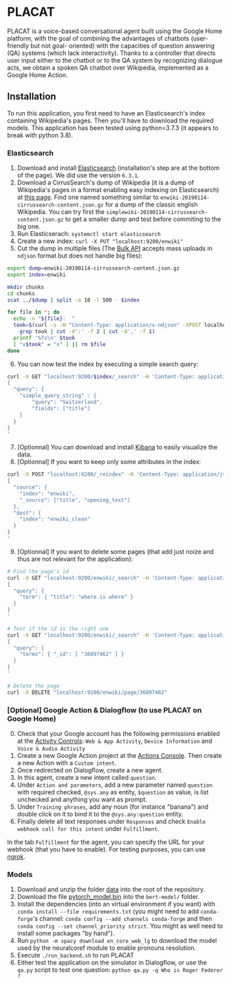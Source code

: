 # PLACAT

PLACAT is a voice-based conversational agent built using the Google Home platform, with the goal of combining the advantages of chatbots (user-friendly but not goal- oriented) with the capacities of question answering (QA) systems (which lack interactivity). Thanks to a controller that directs user input either to the chatbot or to the QA system by recognizing dialogue acts, we obtain a spoken QA chatbot over Wikipedia, implemented as a Google Home Action.

## Installation

To run this application, you first need to have an Elasticsearch's index containing Wikipedia's pages. Then you'll have to download the required models. This application has been tested using python=3.7.3 (it appears to break with python 3.8).

### Elasticsearch

1. Download and install [Elasticsearch](https://www.elastic.co/downloads/elasticsearch) (installation's step are at the bottom of the page). We did use the version `6.3.1`.
2. Download a CirrusSearch's dump of Wikipedia (it is a dump of Wikipedia's pages in a format enabling easy indexing on Elasticsearch) at [this page](https://dumps.wikimedia.org/other/cirrussearch/current/). Find one named something similar to `enwiki-20190114-cirrussearch-content.json.gz` for a dump of the classic english Wikipedia. You can try first the `simplewiki-20190114-cirrussearch-content.json.gz` to get a smaller dump and test before commiting to the big one.
3. Run Elasticserach: `systemctl start elasticsearch`
4. Create a new index: `curl -X PUT "localhost:9200/enwiki"`
5. Cut the dump in multiple files (The [Bulk API](https://www.elastic.co/guide/en/elasticsearch/reference/6.3/docs-bulk.html) accepts mass uploads in `ndjson` format but does not handle big files):
```sh
export dump=enwiki-20190114-cirrussearch-content.json.gz
export index=enwiki

mkdir chunks
cd chunks
zcat ../$dump | split -a 10 -l 500 - $index

for file in *; do
  echo -n "${file}:  "
  took=$(curl -s -H "Content-Type: application/x-ndjson" -XPOST localhost:9200/$index/_bulk --data-binary @$file |
    grep took | cut -d':' -f 2 | cut -d',' -f 1)
  printf '%7s\n' $took
  [ "x$took" = "x" ] || rm $file
done
```
6. You can now test the index by executing a simple search query:
```sh
curl -X GET "localhost:9200/$index/_search" -H 'Content-Type: application/json' -d'
{
  "query": {
    "simple_query_string" : {
        "query": "Switzerland",
        "fields": ["title"]
    }
  }
}
'
```
7. [Optionnal] You can download and install [Kibana](https://www.elastic.co/downloads/kibana) to easily visualize the data.
8. [Optionnal] If you want to keep only some attributes in the index:
```sh
curl -X POST "localhost:9200/_reindex" -H 'Content-Type: application/json' -d'
{
  "source": {
    "index": "enwiki",
    "_source": ["title", "opening_text"]
  },
  "dest": {
    "index": "enwiki_clean"
  }
}
'
```
9. [Optionnal] If you want to delete some pages (that add just noize and thus are not relevant for the application):
```sh
# Find the page's id
curl -X GET "localhost:9200/enwiki/_search" -H 'Content-Type: application/json' -d'
{
  "query": {
    "term": { "title": "where is where" }
  }
}
'

# Test if the id is the right one
curl -X GET "localhost:9200/enwiki/_search" -H 'Content-Type: application/json' -d'
{
  "query": {
    "terms": { "_id": [ "36897462" ] }
  }
}
'

# Delete the page
curl -X DELETE "localhost:9200/enwiki/page/36897462"
```

### [Optional] Google Action & Dialogflow (to use PLACAT on Google Home)

0. Check that your Google account has the following permissions enabled at the [Activity Controls](https://myaccount.google.com/activitycontrols): `Web & App Activity`, `Device Information` and `Voice & Audio Activity`
1. Create a new Google Action project at the [Actions Console](https://console.actions.google.com/). Then create a new Action with a `Custom intent`.
2. Once redirected on Dialogflow, create a new agent.
3. In this agent, create a new intent called `question`.
4. Under `Action and parameters`, add a new parameter named `question` with required checked, `@sys.any` as entity, `$question` as value, is list unchecked and anything you want as prompt.
5. Under `Training phrases`, add any noun (for instance "banana") and double click on it to bind it to the `@sys.any:question` entity.
6. Finally delete all text responses under `Responses` and check `Enable webhook call for this intent` under `Fulfillment`.

In the tab `Fulfillment` for the agent, you can specify the URL for your webhook (that you have to enable). For testing purposes, you can use [ngrok](https://ngrok.com/).

### Models

1. Download and unzip the folder [data](https://drive.google.com/file/d/1Jk-OXLyS1RAlUquwGLEvUpACIbws5amf/view?usp=sharing) into the root of the repository.
2. Download the file [pytorch_model.bin](https://drive.google.com/file/d/1g2wl_A7qhZXZAscNgU47ism9SahrUt47/view?usp=sharing) into the `bert-model/` folder.
3. Install the dependencies (into an virtual environment if you want) with `conda install --file requirements.txt` (you might need to add `conda-forge`'s channel: `conda config --add channels conda-forge` and then `conda config --set channel_priority strict`. You might as well need to install some packages "by hand").
4. Run `python -m spacy download en_core_web_lg` to download the model used by the neuralcoref module to enable pronouns resolution.
5. Execute `./run_backend.sh` to run PLACAT
6. Either test the application on the simulator in Dialogflow, or use the `qa.py` script to test one question: `python qa.py -q Who is Roger Federer ?`
